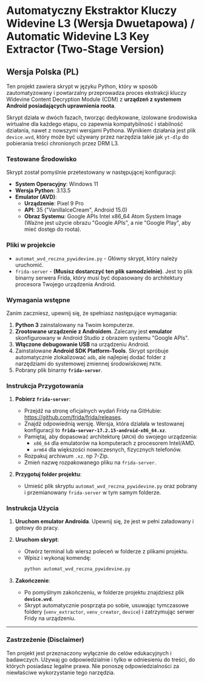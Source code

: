 # Automatyczny Ekstraktor Kluczy Widevine L3 (Wersja Dwuetapowa) / Automatic Widevine L3 Key Extractor (Two-Stage Version)

## Wersja Polska (PL)

Ten projekt zawiera skrypt w języku Python, który w sposób zautomatyzowany i powtarzalny przeprowadza proces ekstrakcji kluczy Widevine Content Decryption Module (CDM) z **urządzeń z systemem Android posiadających uprawnienia roota**.

Skrypt działa w dwóch fazach, tworząc dedykowane, izolowane środowiska wirtualne dla każdego etapu, co zapewnia kompatybilność i stabilność działania, nawet z nowszymi wersjami Pythona. Wynikiem działania jest plik `device.wvd`, który może być używany przez narzędzia takie jak `yt-dlp` do pobierania treści chronionych przez DRM L3.

### Testowane Środowisko

Skrypt został pomyślnie przetestowany w następującej konfiguracji:

*   **System Operacyjny**: Windows 11
*   **Wersja Python**: 3.13.5
*   **Emulator (AVD)**:
    *   **Urządzenie**: Pixel 9 Pro
    *   **API**: 35 ("VanillaIceCream", Android 15.0)
    *   **Obraz Systemu**: Google APIs Intel x86_64 Atom System Image (Ważne jest użycie obrazu "Google APIs", a nie "Google Play", aby mieć dostęp do roota).

### Pliki w projekcie

*   `automat_wvd_reczna_pywidevine.py` - Główny skrypt, który należy uruchomić.
*   `frida-server` - **(Musisz dostarczyć ten plik samodzielnie)**. Jest to plik binarny serwera Frida, który musi być dopasowany do architektury procesora Twojego urządzenia Android.

### Wymagania wstępne

Zanim zaczniesz, upewnij się, że spełniasz następujące wymagania:

1.  **Python 3** zainstalowany na Twoim komputerze.
2.  **Zrootowane urządzenie z Androidem**. Zalecany jest **emulator** skonfigurowany w Android Studio z obrazem systemu "Google APIs".
3.  **Włączone debugowanie USB** na urządzeniu Android.
4.  Zainstalowane **Android SDK Platform-Tools**. Skrypt spróbuje automatycznie zlokalizować `adb`, ale najlepiej dodać folder z narzędziami do systemowej zmiennej środowiskowej `PATH`.
5.  Pobrany plik binarny **`frida-server`**.

### Instrukcja Przygotowania

1.  **Pobierz `frida-server`**:
    *   Przejdź na stronę oficjalnych wydań Fridy na GitHubie: https://github.com/frida/frida/releases.
    *   Znajdź odpowiednią wersję. Wersja, która działała w testowanej konfiguracji to **`frida-server-17.2.15-android-x86_64.xz`**.
    *   Pamiętaj, aby dopasować architekturę (`ARCH`) do swojego urządzenia:
        *   `x86_64` dla emulatorów na komputerach z procesorem Intel/AMD.
        *   `arm64` dla większości nowoczesnych, fizycznych telefonów.
    *   Rozpakuj archiwum `.xz`. np 7-Zip.
    *   Zmień nazwę rozpakowanego pliku na `frida-server`.

2.  **Przygotuj folder projektu**:
    *   Umieść plik skryptu `automat_wvd_reczna_pywidevine.py` oraz pobrany i przemianowany `frida-server` w tym samym folderze.

### Instrukcja Użycia

1.  **Uruchom emulator Androida**. Upewnij się, że jest w pełni załadowany i gotowy do pracy.

2.  **Uruchom skrypt**:
    *   Otwórz terminal lub wiersz poleceń w folderze z plikami projektu.
    *   Wpisz i wykonaj komendę:
        ```bash
        python automat_wvd_reczna_pywidevine.py
        ```


4.  **Zakończenie**:
    *   Po pomyślnym zakończeniu, w folderze projektu znajdziesz plik **`device.wvd`**.
    *   Skrypt automatycznie posprząta po sobie, usuwając tymczasowe foldery (`venv_extractor`, `venv_creator`, `device`) i zatrzymując serwer Fridy na urządzeniu.

---

### Zastrzeżenie (Disclaimer)

Ten projekt jest przeznaczony wyłącznie do celów edukacyjnych i badawczych. Używaj go odpowiedzialnie i tylko w odniesieniu do treści, do których posiadasz legalne prawa. Nie ponoszę odpowiedzialności za niewłaściwe wykorzystanie tego narzędzia.
